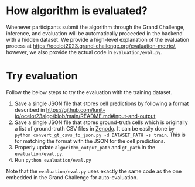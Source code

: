 # How algorithm is evaluated?
Whenever participants submit the algorithm through the Grand Challenge, inference, and evaluation will be automatically proceeded in the backend with a hidden dataset. 
We provide a high-level explanation of the evaluation process at https://ocelot2023.grand-challenge.org/evaluation-metric/, however, we also provide the actual code in `evaluation/eval.py`. 

# Try evaluation
Follow the below steps to try the evaluation with the training dataset.

1. Save a single JSON file that stores cell predictions by following a format described in https://github.com/lunit-io/ocelot23algo/blob/main/README.md#input-and-output
2. Save a single JSON file that stores ground-truth cells which is originally a list of ground-truth CSV files in [Zenodo](https://zenodo.org/record/7844149#.ZEZtlOxBzIE). It can be easily done by `python convert_gt_csvs_to_json.py -d DATASET_PATH -s train`. This is for matching the format with the JSON for the cell predictions.
3. Properly update `algorithm_output_path` and `gt_path` in the `evaluation/eval.py`.
4. Run `python evaluation/eval.py`

Note that the `evaluation/eval.py` uses exactly the same code as the one embedded in the Grand Challenge for auto-evaluation.